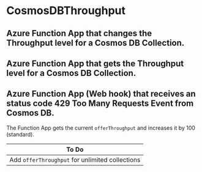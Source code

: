# CosmosDBThroughput

## Azure Function App that changes the Throughput level for a Cosmos DB Collection.

## Azure Function App that gets the Throughput level for a Cosmos DB Collection.

## Azure Function App (Web hook) that receives an status code **429 Too Many Requests** Event from Cosmos DB. 
The Function App gets the current `offerThroughput` and increases it by 100 (standard). 

| To Do                                    |
|------------------------------------------|
| Add  `offerThroughput` for unlimited collections |







